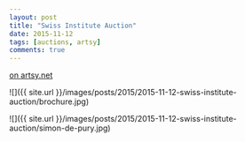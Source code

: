 ```yaml
---
layout: post
title: "Swiss Institute Auction"
date: 2015-11-12
tags: [auctions, artsy]
comments: true
---
```

[on artsy.net](https://www.artsy.net/auction/swiss-institute-benefit-live-auction-2015)

![]({{ site.url }}/images/posts/2015/2015-11-12-swiss-institute-auction/brochure.jpg)

![]({{ site.url }}/images/posts/2015/2015-11-12-swiss-institute-auction/simon-de-pury.jpg)

